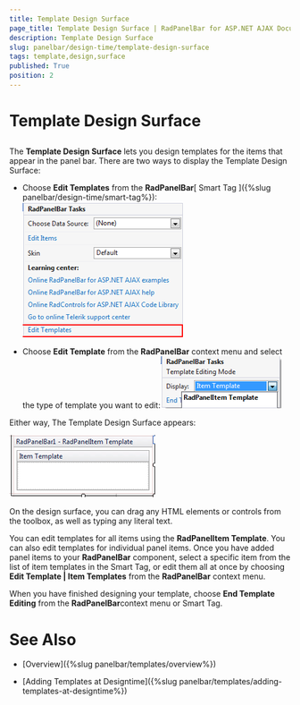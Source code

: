 ```yaml
---
title: Template Design Surface
page_title: Template Design Surface | RadPanelBar for ASP.NET AJAX Documentation
description: Template Design Surface
slug: panelbar/design-time/template-design-surface
tags: template,design,surface
published: True
position: 2
---
```


# Template Design Surface



## 

The **Template Design Surface** lets you design templates for the items that appear in the panel bar. There are two ways to display the Template Design Surface:

* Choose **Edit Templates** from the **RadPanelBar**[ Smart Tag ]({%slug panelbar/design-time/smart-tag%}):
![Smart Tag Edit Templates](images/panelbar_smarttagedittemplates.png)

* Choose **Edit Template** from the **RadPanelBar** context menu and select the type of template you want to edit:![Edit Template Menu](images/panelbar_edittemplatemenu.png)

Either way, The Template Design Surface appears:

![Template Design Surface](images/panelbar_templatedesignsurface.png)

On the design surface, you can drag any HTML elements or controls from the toolbox, as well as typing any literal text.

You can edit templates for all items using the **RadPanelItem Template**. You can also edit templates for individual panel items. Once you have added panel items to your **RadPanelBar** component, select a specific item from the list of item templates in the Smart Tag, or edit them all at once by choosing **Edit Template | Item Templates** from the **RadPanelBar** context menu.

When you have finished designing your template, choose **End Template Editing** from the **RadPanelBar**context menu or Smart Tag.

# See Also

 * [Overview]({%slug panelbar/templates/overview%})

 * [Adding Templates at Designtime]({%slug panelbar/templates/adding-templates-at-designtime%})
